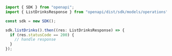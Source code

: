 <!-- Start SDK Example Usage -->


```typescript
import { SDK } from "openapi";
import { ListDrinksResponse } from "openapi/dist/sdk/models/operations";

const sdk = new SDK();

sdk.listDrinks().then((res: ListDrinksResponse) => {
  if (res.statusCode == 200) {
    // handle response
  }
});
```
<!-- End SDK Example Usage -->